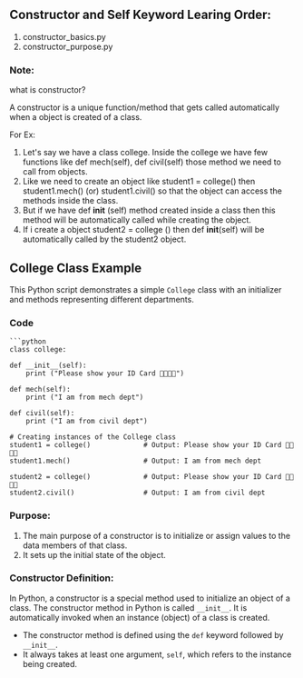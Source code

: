 ## Constructor and Self Keyword Learing Order:

1. constructor_basics.py
2. constructor_purpose.py


### Note:

what is constructor?

A constructor is a unique function/method that gets called automatically when a object is created of a class.

For Ex:

1. Let's say we have a class college. Inside the college we have few functions like def mech(self), def civil(self) those method we need to call from objects.
2. Like we need to create an object like student1 = college() then  student1.mech() (or) student1.civil() so that the object can access the methods inside the class.
3. But if we have def __init__ (self) method created inside a class then this method will be automatically called while creating the object.
4. If i create a object  student2 = college () then  def __init__(self) will be automatically called by the student2 object.


## College Class Example

This Python script demonstrates a simple `College` class with an initializer and methods representing different departments.

### Code

    ```python
    class college:
    
    def __init__(self):
        print ("Please show your ID Card 🧑‍🎓👨‍🎓")

    def mech(self):
        print ("I am from mech dept")

    def civil(self):
        print ("I am from civil dept")
        
    # Creating instances of the College class
    student1 = college()             # Output: Please show your ID Card 🧑‍🎓👨‍🎓
    student1.mech()                  # Output: I am from mech dept     

    student2 = college()             # Output: Please show your ID Card 🧑‍🎓👨‍🎓
    student2.civil()                 # Output: I am from civil dept


### Purpose:

1. The main purpose of a constructor is to initialize or assign values to the data members of that class.
2. It sets up the initial state of the object.


### Constructor Definition:

In Python, a constructor is a special method used to initialize an object of a class. The constructor method in Python is called `__init__`. It is automatically invoked when an instance (object) of a class is created.

* The constructor method is defined using the `def` keyword followed by `__init__`.
* It always takes at least one argument, `self`, which refers to the instance being created.











